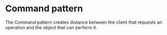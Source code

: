 # Command pattern

The Command pattern creates distance between the client that requests an operation
and the object that can perform it.
